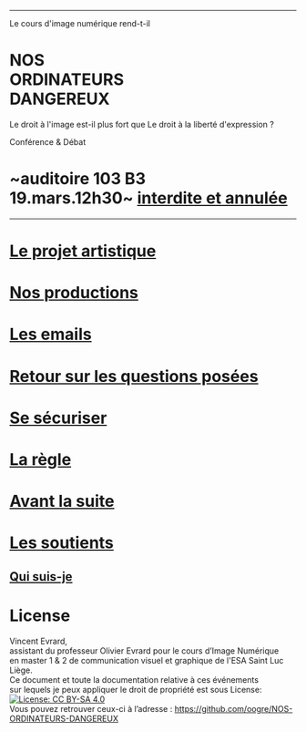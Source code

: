 ______________
Le cours d'image numérique rend-t-il
# NOS<br/>ORDINATEURS<br/>DANGEREUX

Le droit à l'image est-il plus fort que
Le droit à la liberté d'expression ?

Conférence & Débat

#  ~auditoire 103 B3<br/>19.mars.12h30~ [interdite et annulée](./email/direction/annulation.md)
_________________

# [Le projet artistique](./briefing.md)

# [Nos productions](./travaux.md)

# [Les emails](./accusation.md)

# [Retour sur les questions posées](./reponse.md)

# [Se sécuriser](./securite.md)

# [La règle](./règlement.md)

# [Avant la suite](./attente.md)

# [Les soutients ](./soutient.md)

## [Qui suis-je](./Portfolio.vincent.pdf)

# License
Vincent Evrard,<br/>
assistant du professeur Olivier Evrard pour le cours d’Image Numérique <br/>
en master 1 & 2 de communication visuel et graphique de l'ESA Saint Luc Liège.<br/>
Ce document et toute la documentation relative à ces événements<br/>
sur lequels je peux appliquer le droit de propriété est sous License: <br/>
[![License: CC BY-SA 4.0](https://img.shields.io/badge/License-CC%20BY--SA%204.0-lightgrey.svg)](https://creativecommons.org/licenses/by-sa/4.0/)<br/>
Vous pouvez retrouver ceux-ci à l’adresse : https://github.com/oogre/NOS-ORDINATEURS-DANGEREUX